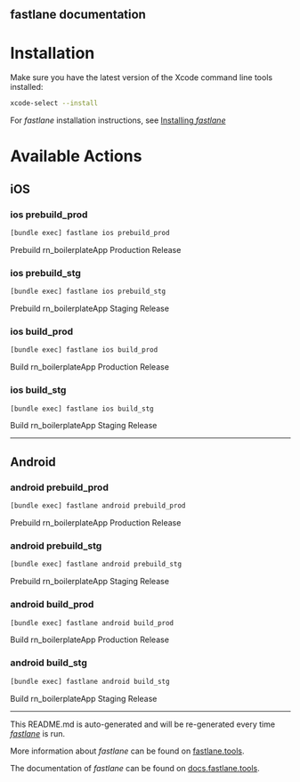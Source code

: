 fastlane documentation
----

# Installation

Make sure you have the latest version of the Xcode command line tools installed:

```sh
xcode-select --install
```

For _fastlane_ installation instructions, see [Installing _fastlane_](https://docs.fastlane.tools/#installing-fastlane)

# Available Actions

## iOS

### ios prebuild_prod

```sh
[bundle exec] fastlane ios prebuild_prod
```

Prebuild rn_boilerplateApp Production Release

### ios prebuild_stg

```sh
[bundle exec] fastlane ios prebuild_stg
```

Prebuild rn_boilerplateApp Staging Release

### ios build_prod

```sh
[bundle exec] fastlane ios build_prod
```

Build rn_boilerplateApp Production Release

### ios build_stg

```sh
[bundle exec] fastlane ios build_stg
```

Build rn_boilerplateApp Staging Release

----


## Android

### android prebuild_prod

```sh
[bundle exec] fastlane android prebuild_prod
```

Prebuild rn_boilerplateApp Production Release

### android prebuild_stg

```sh
[bundle exec] fastlane android prebuild_stg
```

Prebuild rn_boilerplateApp Staging Release

### android build_prod

```sh
[bundle exec] fastlane android build_prod
```

Build rn_boilerplateApp Production Release

### android build_stg

```sh
[bundle exec] fastlane android build_stg
```

Build rn_boilerplateApp Staging Release

----

This README.md is auto-generated and will be re-generated every time [_fastlane_](https://fastlane.tools) is run.

More information about _fastlane_ can be found on [fastlane.tools](https://fastlane.tools).

The documentation of _fastlane_ can be found on [docs.fastlane.tools](https://docs.fastlane.tools).
